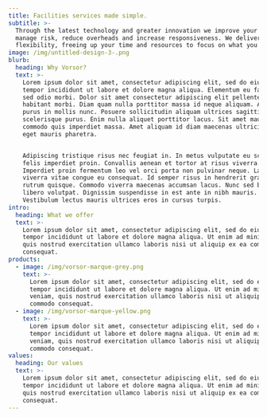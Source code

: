 ```yaml
---
title: Facilities services made simple.
subtitle: >-
  Through the latest technology and greater innovation we improve your service,
  manage risk, reduce overheads and increase responsiveness. We deliver more
  flexibility, freeing up your time and resources to focus on what you do best.
image: /img/untitled-design-3-.png
blurb:
  heading: Why Vorsor?
  text: >-
    Lorem ipsum dolor sit amet, consectetur adipiscing elit, sed do eiusmod
    tempor incididunt ut labore et dolore magna aliqua. Elementum eu facilisis
    sed odio morbi. Dolor sit amet consectetur adipiscing elit pellentesque
    habitant morbi. Diam quam nulla porttitor massa id neque aliquam. Amet nisl
    purus in mollis nunc. Posuere sollicitudin aliquam ultrices sagittis orci a
    scelerisque purus. Enim nulla aliquet porttitor lacus. Sit amet mauris
    commodo quis imperdiet massa. Amet aliquam id diam maecenas ultricies mi
    eget mauris pharetra. 


    Adipiscing tristique risus nec feugiat in. In metus vulputate eu scelerisque
    felis imperdiet proin. Convallis aenean et tortor at risus viverra.
    Imperdiet proin fermentum leo vel orci porta non pulvinar neque. Lacus
    viverra vitae congue eu consequat. Id semper risus in hendrerit gravida
    rutrum quisque. Commodo viverra maecenas accumsan lacus. Nunc sed blandit
    libero volutpat. Dignissim suspendisse in est ante in nibh mauris.
    Vestibulum lectus mauris ultrices eros in cursus turpis.
intro:
  heading: What we offer
  text: >-
    Lorem ipsum dolor sit amet, consectetur adipiscing elit, sed do eiusmod
    tempor incididunt ut labore et dolore magna aliqua. Ut enim ad minim veniam,
    quis nostrud exercitation ullamco laboris nisi ut aliquip ex ea commodo
    consequat. 
products:
  - image: /img/vorsor-marque-grey.png
    text: >-
      Lorem ipsum dolor sit amet, consectetur adipiscing elit, sed do eiusmod
      tempor incididunt ut labore et dolore magna aliqua. Ut enim ad minim
      veniam, quis nostrud exercitation ullamco laboris nisi ut aliquip ex ea
      commodo consequat. 
  - image: /img/vorsor-marque-yellow.png
    text: >-
      Lorem ipsum dolor sit amet, consectetur adipiscing elit, sed do eiusmod
      tempor incididunt ut labore et dolore magna aliqua. Ut enim ad minim
      veniam, quis nostrud exercitation ullamco laboris nisi ut aliquip ex ea
      commodo consequat. 
values:
  heading: Our values
  text: >-
    Lorem ipsum dolor sit amet, consectetur adipiscing elit, sed do eiusmod
    tempor incididunt ut labore et dolore magna aliqua. Ut enim ad minim veniam,
    quis nostrud exercitation ullamco laboris nisi ut aliquip ex ea commodo
    consequat.
---
```


